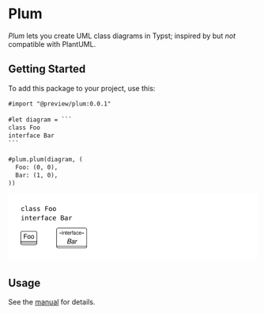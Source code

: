 # Plum

_Plum_ lets you create UML class diagrams in Typst; inspired by but _not_ compatible with PlantUML.

## Getting Started

To add this package to your project, use this:

````typ
#import "@preview/plum:0.0.1"

#let diagram = ```
class Foo
interface Bar
```

#plum.plum(diagram, (
  Foo: (0, 0),
  Bar: (1, 0),
))
````

![Example](./thumbnail.png)

## Usage

See the [manual](docs/manual.pdf) for details.

